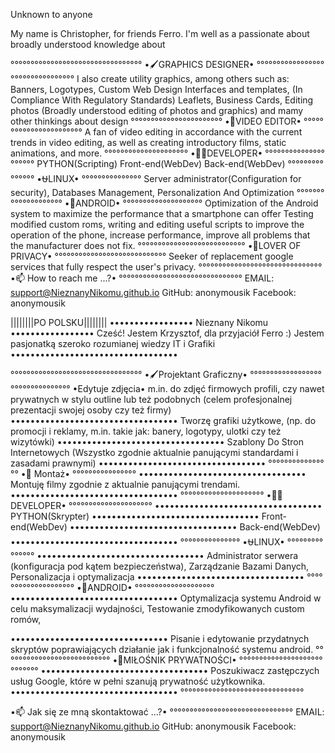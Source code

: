 Unknown to anyone

My name is Christopher, for friends Ferro. 
I'm well as a passionate about broadly understood knowledge about

°°°°°°°°°°°°°°°°°°°°°°°°°°°°°°°°°
•🖌️GRAPHICS DESIGNER•
°°°°°°°°°°°°°°°°°°°°°°°°°°°°°°°°°
I also create utility graphics, among others such as:
Banners,
Logotypes, 
Custom Web Design Interfaces and templates,
(In Compliance With Regulatory Standards)
Leaflets, 
Business Cards,
Editing photos
(Broadly understood editing of photos and graphics)
and mamy other thinkings about design
°°°°°°°°°°°°°°°°°°°°°°°
•🎦VIDEO EDITOR•
°°°°°°°°°°°°°°°°°°°°°°°
A fan of video editing in accordance with the current trends in video editing, as well as creating introductory films, static animations, and more.
°°°°°°°°°°°°°°°°°°°°°
•🧑‍💻DEVELOPER•
°°°°°°°°°°°°°°°°°°°°°
PYTHON(Scripting)
Front-end(WebDev)
Back-end(WebDev)
°°°°°°°°°°°°°°°
•⛎LINUX•
°°°°°°°°°°°°°°°
Server administrator(Configuration for security), 
Databases Management,
Personalization And Optimization
°°°°°°°°°°°°°°°°°°°°
•🤖ANDROID•
°°°°°°°°°°°°°°°°°°°°
Optimization of the Android system to maximize the performance that a smartphone can offer Testing modified custom roms, writing and editing useful scripts to improve the operation of the phone, increase performance, improve all problems that the manufacturer does not fix. 
°°°°°°°°°°°°°°°°°°°°°°°°°°°
•🔏LOVER OF PRIVACY•
°°°°°°°°°°°°°°°°°°°°°°°°°°°°
Seeker of replacement google services that fully respect the user's privacy.
°°°°°°°°°°°°°°°°°°°°°°°°°°°°°°°
•📫 How to reach me ...?•
°°°°°°°°°°°°°°°°°°°°°°°°°°°°°°°
EMAIL: support@NieznanyNikomu.github.io
GitHub: anonymousik
Facebook: anonymousik




||||||||PO POLSKU||||||||
•••••••••••••••••
Nieznany Nikomu
•••••••••••••••••
Cześć!
Jestem Krzysztof, dla przyjaciół Ferro :)
Jestem pasjonatką szeroko rozumianej wiedzy IT i Grafiki
••••••••••••••••••••••••••••••••••

°°°°°°°°°°°°°°°°°°°°°°°°°°°°°°°°°
•🖌️Projektant Graficzny•
°°°°°°°°°°°°°°°°°°°°°°°°°°°°°°°°°
•Edytuje zdjęcia•
m.in. do zdjęć firmowych profili, czy nawet prywatnych w stylu outline lub też podobnych
(celem profesjonalnej prezentacji swojej osoby czy też firmy)
••••••••••••••••••••••••••••••••••
Tworzę grafiki użytkowe,
(np. do promocji i reklamy, m.in. takie jak: banery, logotypy, ulotki czy też wizytówki)
••••••••••••••••••••••••••••••••••
Szablony Do Stron Internetowych
(Wszystko zgodnie aktualnie panującymi standardami i zasadami prawnymi)
••••••••••••••••••••••••••••••••••
°°°°°°°°°°°°°°°°
•🎦 Montaż•
°°°°°°°°°°°°°°°°
••••••••••••••••••••••••••••••••••
Montuję filmy zgodnie z aktualnie panującymi trendami.
••••••••••••••••••••••••••••••••••
°°°°°°°°°°°°°°°°°°°°°
•🧑‍💻DEVELOPER•
°°°°°°°°°°°°°°°°°°°°°
••••••••••••••••••••••••••••••••••
PYTHON(Skrypter)
••••••••••••••••••••••••••••••••••
Front-end(WebDev)
••••••••••••••••••••••••••••••••••
Back-end(WebDev)
••••••••••••••••••••••••••••••••••
°°°°°°°°°°°°°°°
•⛎LINUX•
°°°°°°°°°°°°°°°
••••••••••••••••••••••••••••••••••
Administrator serwera (konfiguracja pod kątem bezpieczeństwa),
Zarządzanie Bazami Danych,
Personalizacja i optymalizacja
••••••••••••••••••••••••••••••••••
°°°°°°°°°°°°°°°°°°°°
•🤖ANDROID•
°°°°°°°°°°°°°°°°°°°°
••••••••••••••••••••••••••••••••••
Optymalizacja systemu Android w celu maksymalizacji wydajności, 
Testowanie zmodyfikowanych custom romów, 

••••••••••••••••••••••••••••••••
Pisanie i edytowanie przydatnych skryptów poprawiających działanie jak i funkcjonalność systemu android.
°°°°°°°°°°°°°°°°°°°°°°°°°°°
•🔏MIŁOŚNIK PRYWATNOŚCI•
°°°°°°°°°°°°°°°°°°°°°°°°°°°°
••••••••••••••••••••••••••••••••••
Poszukiwacz zastępczych usług Google, które w pełni szanują prywatność użytkownika.
••••••••••••••••••••••••••••••••••
°°°°°°°°°°°°°°°°°°°°°°°°°°°°°°°

•📫 Jak się ze mną skontaktować ...?•
°°°°°°°°°°°°°°°°°°°°°°°°°°°°°°°
EMAIL: support@NieznanyNikomu.github.io
GitHub: anonymousik
Facebook: anonymousik



